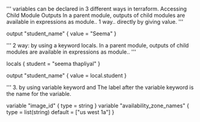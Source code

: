'''
variables can be declared in 3 different ways in terraform.
Accessing Child Module Outputs
In a parent module, outputs of child modules are available in
expressions as
module.<MODULE NAME>.<OUTPUT NAME>
1 way.. directly by giving value.
'''

output "student_name" {
        value = "Seema"
}

'''
2 way: by using a keyword locals. In a parent module, outputs of child modules are available in
expressions as
module.<MODULE NAME>.<OUTPUT NAME>
'''

locals {
    student = "seema thapliyal"
}

output "student_name" {
    value = local.student
}

'''
3. by using variable keyword and The label after the variable keyword is the name for the variable.

variable "image_id" {
type = string
}
variable "availability_zone_names" {
type = list(string)
default = ["us
west 1a"]
}